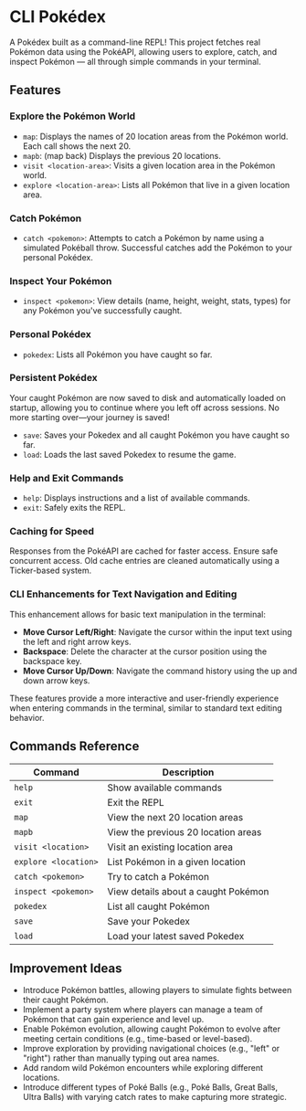 # CLI Pokédex
A Pokédex built as a command-line REPL! This project fetches real Pokémon data using the PokéAPI, allowing users to explore, catch, and inspect Pokémon — all through simple commands in your terminal.

## Features

### Explore the Pokémon World
- `map`: Displays the names of 20 location areas from the Pokémon world. Each call shows the next 20.
- `mapb`: (map back) Displays the previous 20 locations.
- `visit <location-area>`: Visits a given location area in the Pokémon world.
- `explore <location-area>`: Lists all Pokémon that live in a given location area.

### Catch Pokémon
 - `catch <pokemon>`: Attempts to catch a Pokémon by name using a simulated Pokéball throw. Successful catches add the Pokémon to your personal Pokédex.

### Inspect Your Pokémon
- `inspect <pokemon>`: View details (name, height, weight, stats, types) for any Pokémon you've successfully caught.

### Personal Pokédex
- `pokedex`: Lists all Pokémon you have caught so far.

### Persistent Pokédex
Your caught Pokémon are now saved to disk and automatically loaded on startup, allowing you to continue where you left off across sessions. No more starting over—your journey is saved!
- `save`: Saves your Pokedex and all caught Pokémon you have caught so far.
- `load`: Loads the last saved Pokedex to resume the game.

### Help and Exit Commands
- `help`: Displays instructions and a list of available commands.
- `exit`: Safely exits the REPL.

### Caching for Speed
Responses from the PokéAPI are cached for faster access. Ensure safe concurrent access. Old cache entries are cleaned automatically using a Ticker-based system.

### CLI Enhancements for Text Navigation and Editing
This enhancement allows for basic text manipulation in the terminal:

- **Move Cursor Left/Right**: Navigate the cursor within the input text using the left and right arrow keys.
- **Backspace**: Delete the character at the cursor position using the backspace key.
- **Move Cursor Up/Down**: Navigate the command history using the up and down arrow keys.

These features provide a more interactive and user-friendly experience when entering commands in the terminal, similar to standard text editing behavior.

## Commands Reference

| Command              | Description                         |
|----------------------|-------------------------------------|
| `help`               | Show available commands             |
| `exit`               | Exit the REPL                       |
| `map`                | View the next 20 location areas     |
| `mapb`               | View the previous 20 location areas |
| `visit <location>`   | Visit an existing location area     |
| `explore <location>` | List Pokémon in a given location    |
| `catch <pokemon>`    | Try to catch a Pokémon              |
| `inspect <pokemon>`  | View details about a caught Pokémon |
| `pokedex`            | List all caught Pokémon             |
| `save`               | Save your Pokedex                   |
| `load`               | Load your latest saved Pokedex      |

## Improvement Ideas

- Introduce Pokémon battles, allowing players to simulate fights between their caught Pokémon.
- Implement a party system where players can manage a team of Pokémon that can gain experience and level up.
- Enable Pokémon evolution, allowing caught Pokémon to evolve after meeting certain conditions (e.g., time-based or level-based).
- Improve exploration by providing navigational choices (e.g., "left" or "right") rather than manually typing out area names.
- Add random wild Pokémon encounters while exploring different locations.
- Introduce different types of Poké Balls (e.g., Poké Balls, Great Balls, Ultra Balls) with varying catch rates to make capturing more strategic.